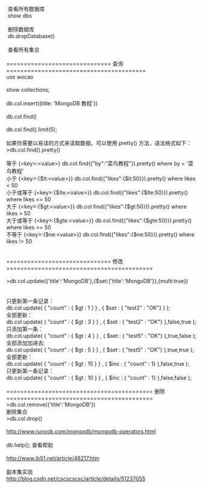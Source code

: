 &nbsp;查看所有数据库<br />
&nbsp;show dbs<br />
&nbsp;<br />
&nbsp;删除数据库<br />
&nbsp;db.dropDatabase()<br />
&nbsp;<br />
&nbsp;查看所有集合<br />
<br />
============================== 查询 ========================================<br />
use wocao<br />
<br />
show collections;<br />
<br />
db.col.insert({title: 'MongoDB 教程'})<br />
<br />
db.col.find()<br />
<br />
db.col.find().limit(5);<br />
<br />
如果你需要以易读的方式来读取数据，可以使用 pretty() 方法，语法格式如下：<br />
&gt;db.col.find().pretty()<br />
<br />
等于	{&lt;key&gt;:&lt;value&gt;}	db.col.find({"by":"菜鸟教程"}).pretty()	where by = '菜鸟教程'<br />
小于	{&lt;key&gt;:{$lt:&lt;value&gt;}}	db.col.find({"likes":{$lt:50}}).pretty()	where likes &lt; 50<br />
小于或等于	{&lt;key&gt;:{$lte:&lt;value&gt;}}	db.col.find({"likes":{$lte:50}}).pretty()	where likes &lt;= 50<br />
大于	{&lt;key&gt;:{$gt:&lt;value&gt;}}	db.col.find({"likes":{$gt:50}}).pretty()	where likes &gt; 50<br />
大于或等于	{&lt;key&gt;:{$gte:&lt;value&gt;}}	db.col.find({"likes":{$gte:50}}).pretty()	where likes &gt;= 50<br />
不等于	{&lt;key&gt;:{$ne:&lt;value&gt;}}	db.col.find({"likes":{$ne:50}}).pretty()	where likes != 50<br />
<br />
<br />
============================== 修改 ==========================================<br />
<br />
&gt;db.col.update({'title':'MongoDB'},{$set:{'title':'MongoDB'}},{multi:true})<br />
<br />
<br />
只更新第一条记录：<br />
db.col.update( { "count" : { $gt : 1 } } , { $set : { "test2" : "OK"} } );<br />
全部更新：<br />
db.col.update( { "count" : { $gt : 3 } } , { $set : { "test2" : "OK"} },false,true );<br />
只添加第一条：<br />
db.col.update( { "count" : { $gt : 4 } } , { $set : { "test5" : "OK"} },true,false );<br />
全部添加加进去:<br />
db.col.update( { "count" : { $gt : 5 } } , { $set : { "test5" : "OK"} },true,true );<br />
全部更新：<br />
db.col.update( { "count" : { $gt : 15 } } , { $inc : { "count" : 1} },false,true );<br />
只更新第一条记录：<br />
db.col.update( { "count" : { $gt : 10 } } , { $inc : { "count" : 1} },false,false );<br />
<br />
========================================== 删除 ==========================================<br />
&gt;db.col.remove({'title':'MongoDB'})<br />
删除集合<br />
&gt;db.col.drop()<br />
<br />
http://www.runoob.com/mongodb/mongodb-operators.html<br />
<br />
db.help(); 查看帮助<br />
<br />
http://www.jb51.net/article/48217.htm<br />
<br />
副本集实验<br />
http://blog.csdn.net/cscscscsc/article/details/51237055<br />